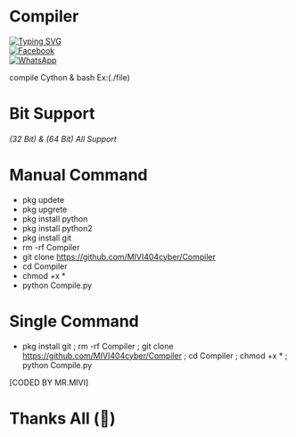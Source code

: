 # Compiler

[![Typing SVG](https://readme-typing-svg.demolab.com?font=Fira+Code&pause=1000&color=00F720&width=435&lines=MR.MIVI+Compiling+Tool;Follow+My+Github)](https://git.io/typing-svg)
<br> [![Facebook](https://img.shields.io/badge/Facebook-Raj-blue?style=flat-square&logo=facebook)](https://www.facebook.com/mr.rohman.129)<br> [![WhatsApp](https://img.shields.io/badge/WhatsApp-Mr.MIVI-blue?style=flat-square&logo=WhatsApp)](https://wa.me/+8801741033194?)

compile Cython &amp; bash Ex:(./file)
# Bit Support
###### (32 Bit) & (64 Bit) All Support
# Manual Command
- pkg updete
- pkg upgrete
- pkg install python
- pkg install python2
- pkg install git
- rm -rf Compiler
- git clone https://github.com/MIVI404cyber/Compiler
- cd Compiler
- chmod +x *
- python Compile.py
# Single Command
- pkg install git ; rm -rf Compiler ; git clone https://github.com/MIVI404cyber/Compiler ; cd Compiler ; chmod +x * ; python Compile.py

 [CODED BY MR.MIVI]

# Thanks All (💝)
